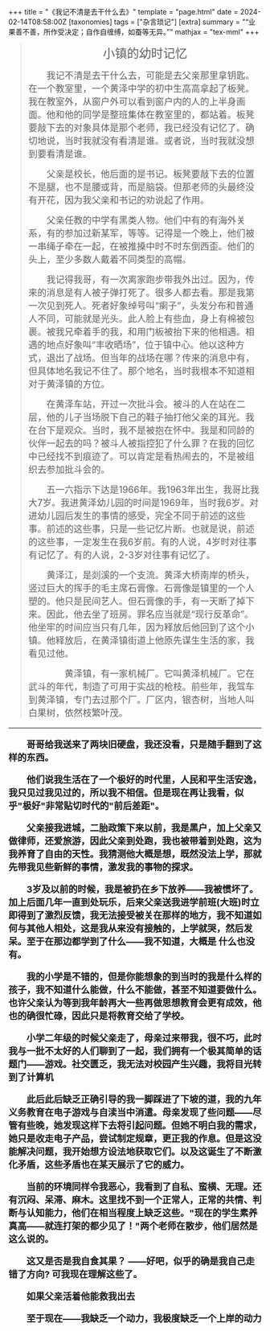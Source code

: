 +++
title = "《我记不清是去干什么去》"
template = "page.html"
date = 2024-02-14T08:58:00Z
[taxonomies]
tags = ["杂言琐记"]
[extra]
summary = "“业果善不善，所作受决定；自作自缠缚，如蚕等无异。”"
mathjax = "tex-mml"
+++

><font size="5"><center>小镇的幼时记忆</center></font>
>
></font>
><font size="4">&emsp;&emsp;我记不清是去干什么去，可能是去父亲那里拿钥匙。在一个教室里，一个黄泽中学的初中生高高拿起了板凳。我在教室外，从窗户外可以看到窗户内的人的上半身画面。他和他的同学是整班集体在教室里的，都站着。板凳要敲下去的对象具体是那个老师，我已经没有记忆了。确切地说，当时我就没有看清是谁。或者说，当时我就没想到要看清是谁。
></font>
>
><font size="4">&emsp;&emsp;父亲是校长，他后面的是书记。板凳要敲下去的位置不是腿，也不是腰或背，而是脑袋。但那老师的头最终没有开花，因为我父亲和书记的劝说起了作用。</font>
>
><font size="4">&emsp;&emsp;父亲任教的中学有黑类人物。他们中有的有海外关系，有的参加过新某军，等等。记得是一个晚上，他们被一串绳子牵在一起，在被推搡中时不时东倒西歪。他们的头上，至少多数人戴着不同类型的高帽。</font>
>
><font size="4">&emsp;&emsp;我记得我哥，有一次离家跑步带我外出过。因为，传来的消息是有人被子弹打死了。很多人都去看。那是我第一次见到死人。死者好象绰号叫“瘌子”，头发分布和普通人不同，可能就是光头。此人脸上有些血，身上有棉被包裹。被我兄牵着手的我，和用门板被抬下来的他相遇。相遇的地点好象叫“丰收晒场”，位于镇中心。他以这种方式，退出了战场。但当年的战场在哪？传来的消息中有，但具体地名我记不住了。那个地名，当时我根本不知道相对于黄泽镇的方位。</font>
>
><font size="4">&emsp;&emsp;在黄泽车站，开过一次批斗会。被斗的人在站在二层，他的儿子当场脱下自己的鞋子抽打他父亲的耳光。我在台下是观众。当时，我不是被抱在怀中。我是和同龄的伙伴一起去的吗？被斗人被指控犯了什么罪？在我的回忆中已经找不到痕迹了。可以肯定是看热闹去的，不是被组织去参加批斗会的。</font>
>
><font size="4">&emsp;&emsp;五一六指示下达是1966年。我1963年出生，我哥比我大7岁。我进黄泽幼儿园的时间是1969年，当时我6岁。对进幼儿园后发生的事情的感受，完全不同于前述的这些事。前述的这些事，只是一些记忆片断。也就是说，前述的这些事，一定发生在我6岁前。有的人说，4岁时对往事有记忆了。有的人说，2-3岁对往事有记忆了。</font>
>
><font size="4">&emsp;&emsp;黄泽江，是剡溪的一个支流。黄泽大桥南岸的桥头，竖过巨大的挥手的毛主席石膏像。石膏像是镇里的一个人塑的。他只是民间艺人。但石膏像的手，有一天断了掉下来。因此，他去坐了班房。罪名应当就是“现行反革命”。他坐牢的时间应当只有几年，因为释放后他回到了这个小镇。他释放后，在黄泽镇街道上他原先谋生生活的家，我看见过他。</font>
>
><font size="4">&emsp;&emsp;&emsp;&emsp;黄泽镇，有一家机械厂。它叫黄泽机械厂。它在武斗的年代，制造了可用于实战的枪枝。前些年，我驾车到黄泽镇，专门去过那个厂。厂区内，银杏树，当地人叫白果树，依然枝繁叶茂。

-----------

&emsp;&emsp;**哥哥给我送来了两块旧硬盘，我还没看，只是随手翻到了这样的东西。**

&emsp;&emsp;**他们说我生活在了一个极好的时代里，人民和平生活安逸，我只见过我见过的，所以我不相信。但是现在再让我看，似乎"极好"非常贴切时代的"前后差距"。**

&emsp;&emsp;**父亲接我进城，二胎政策下来以前，我是黑户，加上父亲又做律师，还爱旅游，因此父亲到处跑，我也被带着到处跑，这为我养育了自由的天性。我猜测他大概是想，既然没法上学，那就先带我见些新鲜的事情，激发我的事物的探求。**

&emsp;&emsp;**3岁及以前的时候，我是被扔在乡下放养——我被惯坏了。加上后面几年一直到处玩乐，后来父亲送我进学前班(大班)时立即得到了激烈反馈，我无法接受被关在那样的地方，我不知道如何与其他人相处，这是我从来没有接触的，上学就哭，然后发呆。至于在那边都学到了什么——我不知道，大概是 什么也没有。**

&emsp;&emsp;**我的小学是不错的，但是你能想象的到当时的我是什么样的孩子，我不知道什么能做，什么不能做，甚至不知道要做什么。也许父亲认为等到我年龄再大一些再做思想教育会更有成效，他也的确很忙碌，因此只是将教育交给了学校。**

&emsp;&emsp;**小学二年级的时候父亲走了，母亲过来带我，很不巧，此时我与一批不太好的人们聊到了一起，我们拥有一个极其简单的话题门——游戏。社交匮乏，我无法对校园产生兴趣，我将目光转到了计算机**

&emsp;&emsp;**此后此后缺乏正确引导的我一脚踩进了下坡的道，我的九年义务教育在电子游戏与自渎当中消遣。母亲发现了些问题——尽管有些晚，她发现这样下去将引起问题。但她不明白我的需求，她只是收走电子产品，尝试制定规章，更正我的作息。但是这没能解决问题，我开始想方设法地获取它们。以及这诞生了不断激化矛盾，这些矛盾也在某天展示了它的威力。**

&emsp;&emsp;**当前的环境同样令我恶心，我看到了自私、蛮横、无理。还有沉闷、呆滞、麻木。这里找不到一个正常人，正常的共情、判断与认知能力，他们在相当程度上缺乏这些。"现在的学生素养真高——就连打架的都少见了！"两个老师在散步，他们居然是这么说的。**

&emsp;&emsp;**这又是否是我自食其果？    ——好吧，似乎的确是我自己走错了方向? 可我现在理解这些了。**

&emsp;&emsp;**如果父亲活着他能救我出去**

&emsp;&emsp;**至于现在——我缺乏一个动力，我极度缺乏一个上岸的动力**
